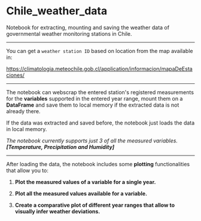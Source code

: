# Chile_weather_data
Notebook for extracting, mounting and saving the weather data of governmental weather monitoring stations in Chile. 

***

You can get a `weather station ID` based on location from the map available in: 

https://climatologia.meteochile.gob.cl/application/informacion/mapaDeEstaciones/

***

The notebook can webscrap the entered station's registered measurements for the **variables** supported in the entered year range, mount them on a **DataFrame** and save them to local memory if the extracted data is not already there. 

If the data was extracted and saved before, the notebook just loads the data in local memory.

  *The notebook currently supports just 3 of all the measured variables. **[Temperature, Precipitation and Humidity]***

***

After loading the data, the notebook includes some **plotting** functionalities that allow you to:

  1. **Plot the measured values of a variable for a single year.**
  
  1. **Plot all the measured values available for a variable.**
  
  1. **Create a comparative plot of different year ranges that allow to visually infer weather deviations.**

